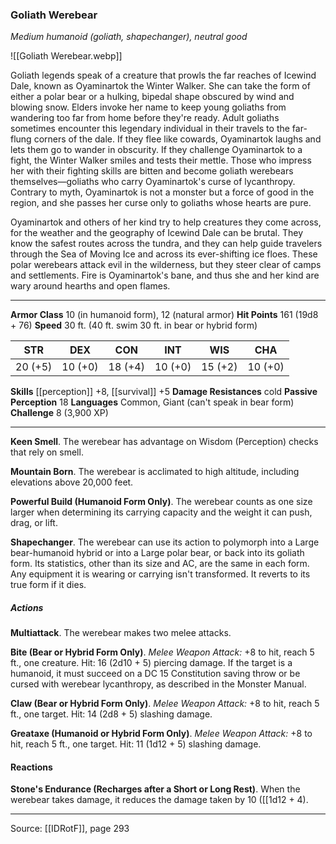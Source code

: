 ### Goliath Werebear
_Medium humanoid (goliath, shapechanger), neutral good_

![[Goliath Werebear.webp]]

Goliath legends speak of a creature that prowls the far reaches of Icewind Dale, known as Oyaminartok the Winter Walker. She can take the form of either a polar bear or a hulking, bipedal shape obscured by wind and blowing snow. Elders invoke her name to keep young goliaths from wandering too far from home before they're ready. Adult goliaths sometimes encounter this legendary individual in their travels to the far-flung corners of the dale. If they flee like cowards, Oyaminartok laughs and lets them go to wander in obscurity. If they challenge Oyaminartok to a fight, the Winter Walker smiles and tests their mettle. Those who impress her with their fighting skills are bitten and become goliath werebears themselves—goliaths who carry Oyaminartok's curse of lycanthropy. Contrary to myth, Oyaminartok is not a monster but a force of good in the region, and she passes her curse only to goliaths whose hearts are pure.

Oyaminartok and others of her kind try to help creatures they come across, for the weather and the geography of Icewind Dale can be brutal. They know the safest routes across the tundra, and they can help guide travelers through the Sea of Moving Ice and across its ever-shifting ice floes. These polar werebears attack evil in the wilderness, but they steer clear of camps and settlements. Fire is Oyaminartok's bane, and thus she and her kind are wary around hearths and open flames.




---

**Armor Class** 10 (in humanoid form), 12 (natural armor)
**Hit Points** 161 (19d8 + 76)
**Speed** 30 ft. (40 ft. swim 30 ft. in bear or hybrid form)

| STR     | DEX     | CON     | INT     | WIS     | CHA     |
|---------|---------|---------|---------|---------|---------|
| 20 (+5) | 10 (+0) | 18 (+4) | 10 (+0) | 15 (+2) | 10 (+0) |

**Skills** [[perception]] +8, [[survival]] +5
**Damage Resistances** cold
**Passive Perception** 18
**Languages** Common, Giant (can't speak in bear form)
**Challenge** 8 (3,900 XP)

---

**Keen Smell**. The werebear has advantage on Wisdom (Perception) checks that rely on smell.

**Mountain Born**. The werebear is acclimated to high altitude, including elevations above 20,000 feet.

**Powerful Build (Humanoid Form Only)**. The werebear counts as one size larger when determining its carrying capacity and the weight it can push, drag, or lift.

**Shapechanger**. The werebear can use its action to polymorph into a Large bear-humanoid hybrid or into a Large polar bear, or back into its goliath form. Its statistics, other than its size and AC, are the same in each form. Any equipment it is wearing or carrying isn't transformed. It reverts to its true form if it dies.

##### Actions
**Multiattack**. The werebear makes two melee attacks.

**Bite (Bear or Hybrid Form Only)**. _Melee Weapon Attack:_ +8 to hit, reach 5 ft., one creature. Hit: 16 (2d10 + 5) piercing damage. If the target is a humanoid, it must succeed on a DC 15 Constitution saving throw or be cursed with werebear lycanthropy, as described in the Monster Manual.

**Claw (Bear or Hybrid Form Only)**. _Melee Weapon Attack:_ +8 to hit, reach 5 ft., one target. Hit: 14 (2d8 + 5) slashing damage.

**Greataxe (Humanoid or Hybrid Form Only)**. _Melee Weapon Attack:_ +8 to hit, reach 5 ft., one target. Hit: 11 (1d12 + 5) slashing damage.

#### Reactions
**Stone's Endurance (Recharges after a Short or Long Rest)**. When the werebear takes damage, it reduces the damage taken by 10 ([[1d12 + 4).


---

Source: [[IDRotF]], page 293